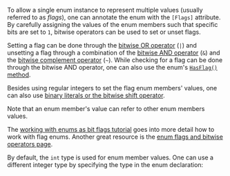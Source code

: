 To allow a single enum instance to represent multiple values (usually referred to as _flags_), one can annotate the enum with the `[Flags]` attribute. By carefully assigning the values of the enum members such that specific bits are set to `1`, bitwise operators can be used to set or unset flags.

Setting a flag can be done through the [bitwise OR operator][or-operator] (`|`) and unsetting a flag through a combination of the [bitwise AND operator][and-operator] (`&`) and the [bitwise complement operator][bitwise-complement-operator] (`~`). While checking for a flag can be done through the bitwise AND operator, one can also use the enum's [`HasFlag()` method][has-flag].

Besides using regular integers to set the flag enum members' values, one can also use [binary literals or the bitwise shift operator][binary-literals].

Note that an enum member's value can refer to other enum members values.

The [working with enums as bit flags tutorial][docs.microsoft.com-enumeration-types-as-bit-flags] goes into more detail how to work with flag enums. Another great resource is the [enum flags and bitwise operators page][alanzucconi.com-enum-flags-and-bitwise-operators].

By default, the `int` type is used for enum member values. One can use a different integer type by specifying the type in the enum declaration:

[docs.microsoft.com-enumeration-types-as-bit-flags]: https://docs.microsoft.com/en-us/dotnet/csharp/programming-guide/enumeration-types#enumeration-types-as-bit-flags
[alanzucconi.com-enum-flags-and-bitwise-operators]: https://www.alanzucconi.com/2015/07/26/enum-flags-and-bitwise-operators/
[or-operator]: https://docs.microsoft.com/en-us/dotnet/csharp/language-reference/operators/bitwise-and-shift-operators#logical-or-operator-
[and-operator]: https://docs.microsoft.com/en-us/dotnet/csharp/language-reference/operators/bitwise-and-shift-operators#logical-and-operator-
[bitwise-complement-operator]: https://docs.microsoft.com/en-us/dotnet/csharp/language-reference/operators/bitwise-and-shift-operators#bitwise-complement-operator-
[binary-literals]: https://riptutorial.com/csharp/example/6327/binary-literals
[has-flag]: https://docs.microsoft.com/en-us/dotnet/api/system.enum.hasflag?view=netcore-3.1
